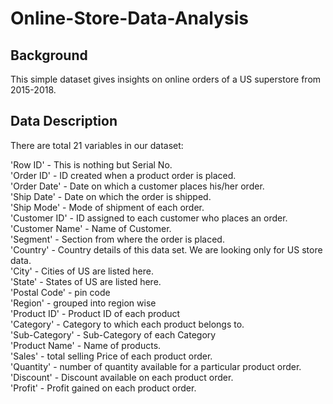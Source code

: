 # Online-Store-Data-Analysis

## Background  
This simple dataset gives insights on online orders of a US superstore from 2015-2018.  

## Data Description
There are total 21 variables in our dataset:  

'Row ID' - This is nothing but Serial No.  
'Order ID' - ID created when a product order is placed.    
'Order Date' - Date on which a customer places his/her order.  
'Ship Date' - Date on which the order is shipped.  
'Ship Mode' - Mode of shipment of each order.  
'Customer ID' - ID assigned to each customer who places an order.  
'Customer Name' - Name of Customer.  
'Segment' - Section from where the order is placed.  
'Country' - Country details of this data set. We are looking only for US store data.  
'City' - Cities of US are listed here.  
'State' - States of US are listed here.  
'Postal Code' - pin code  
'Region' - grouped into region wise  
'Product ID' - Product ID of each product  
'Category' - Category to which each product belongs to.  
'Sub-Category' - Sub-Category of each Category  
'Product Name' - Name of products.  
'Sales' - total selling Price of each product order.   
'Quantity' - number of quantity available for a particular product order.  
'Discount' - Discount available on each product order.  
'Profit' - Profit gained on each product order.  
